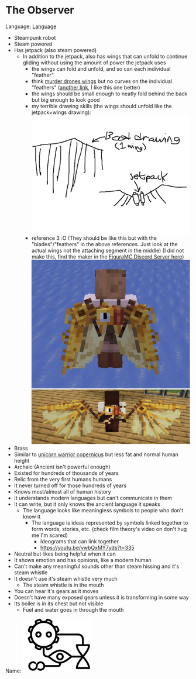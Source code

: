 # The Observer
Language: [Language](Language/Language.md)

* Steampunk robot
* Steam powered
* Has jetpack (also steam powered)
	* In addition to the jetpack, also has wings that can unfold to continue gliding without using the amount of power the jetpack uses
		* the wings can fold and unfold, and so can each individual "feather"
		* think [murder drones wings](https://sketchfab.com/namwan0435/collections/n-murder-drones-fa03592bae06489990a212260a957eb9) but no curves on the individual "feathers" ([another link](https://web.archive.org/web/20241220015256/https://www.startpage.com/av/proxy-image?piurl=https%3A%2F%2Fi.kinja-img.com%2Fgawker-media%2Fimage%2Fupload%2Fc_fill%2Cfl_progressive%2Cg_center%2Ch_180%2Cq_80%2Cw_320%2Ff34c05e04491047f380954771969f0d7.jpg&sp=1734659043T8ffbd32211d8e9b89c083339e777f01ed21c4fe8396d6489795e8cf377a96dbb), I like this one better)
		* the wings should be small enough to neatly fold behind the back but big enough to look good
		* my terrible drawing skills (the wings should unfold like the jetpack+wings drawing):![wings.png](Images/wings.png)
		* reference 3 :O (They should be like this but with the "blades"/"feathers" in the above references. Just look at the actual wings not the attaching segment in the middle) (I did not make this, find the maker in the [FiguraMC Discord Server here](https://canary.discord.com/channels/1129805506354085959/1143474692812972083/1143474692812972083)) ![SteampunkWings1.png](ExternalImages/SteampunkWings1.png) ![SteampunkWings2.png](ExternalImages/SteampunkWings2.png)
* Brass
* Similar to [unicorn warrior copernicus](https://unicorn-warriors-eternal.fandom.com/wiki/Copernicus) but less fat and normal human height
* Archaic (Ancient isn't powerful enough)
* Existed for hundreds of thousands of years
* Relic from the very first humans humans
* It never turned off for those hundreds of years
* Knows most/almost all of human history
* It understands modern languages but can't communicate in them
* It can write, but it only knows the ancient language it speaks
	* The language looks like meaningless symbols to people who don't know it
		* The language is ideas represented by symbols linked together to form words, stories, etc. (check film theory's video on don't hug me I'm scared)
			* Ideograms that can link together
			* https://youtu.be/vwbQxMY7yds?t=335
* Neutral but likes being helpful when it can
* It shows emotion and has opinions, like a modern human
* Can't make any meaningful sounds other than steam hissing and it's steam whistle
* It doesn't use it's steam whistle very much
	* The steam whistle is in the mouth
* You can hear it's gears as it moves
* Doesn't have many exposed gears unless it is transforming in some way
* Its boiler is in its chest but not visible
	* Fuel and water goes in through the mouth


Name:
![the-observer.svg](Images/the-observer.svg)